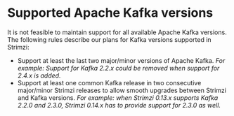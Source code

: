 # Supported Apache Kafka versions

It is not feasible to maintain support for all available Apache Kafka versions.
The following rules describe our plans for Kafka versions supported in Strimzi:

* Support at least the last two major/minor versions of Apache Kafka. _For example: Support for Kafka 2.2.x could be removed when support for 2.4.x is added._
* Support at least one common Kafka release in two consecutive major/minor Strimzi releases to allow smooth upgrades between Strimzi and Kafka versions. _For example: when Strimzi 0.13.x supports Kafka 2.2.0 and 2.3.0, Strimzi 0.14.x has to provide support for 2.3.0 as well._
